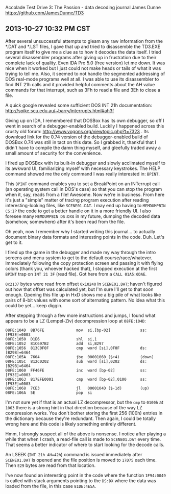 Accolade Test Drive 3: The Passion - data decoding journal
James Dunne
https://github.com/JamesDunne/TD3

2013-10-27 10:32 PM CST
-----------------------
After several unsuccessful attempts to gleam any raw information from the *.DAT and *.LST files, I gave that up and tried to disassemble the TD3.EXE program itself to give me a clue as to how it decodes the data itself. I tried several disassembler programs after giving up in frustration due to their complete lack of quality. Even IDA Pro 5.0 (free version) let me down. It was nice when it worked but I just could not make heads or tails of what it was trying to tell me. Also, it seemed to not handle the segmented addressing of DOS real-mode programs well at all. I was able to use its disassembler to find INT 21h calls and it provided helpful comments about the AH value commands for that interrupt, such as 3Fh to read a file and 3Eh to close a file.

A quick google revealed some sufficient DOS INT 21h documentation: http://spike.scu.edu.au/~barry/interrupts.html#ah3f

Giving up on IDA, I remembered that DOSBox has its own debugger, so off I went in search of a debugger-enabled build. Luckily I happened across this crusty old forum: http://www.vogons.org/viewtopic.php?t=7323 . Its download link for the 0.74 version of the debugger-enabled build of DOSBox 0.74 was still in tact on this date. So I grabbed it, thankful that I didn't have to compile the damn thing myself, and gleefully traded away a small amount of security for the convenience.

I fired up DOSBox with its built-in debugger and slowly acclimated myself to its awkward UI, familiarizing myself with necessary keystrokes. The HELP command showed me the only command I was really interested in: `BPINT`.

This `BPINT` command enables you to set a BreakPoint on an INTerrupt call (an operating system call in DOS's case) so that you can stop the program when it, say, reads from a file! Awesome. Now we're in business. From here it's just a "simple" matter of tracing program execution after reading interesting-looking files, like `SCENE01.DAT`. I may end up having to `MEMDUMPBIN CS:IP` the code to get a better handle on it in a more friendly UI. I also foresee many `MEMDUMPBIN DS:DX`s in my future, dumping the decoded data (somehow, somewhere) after it's been read from the file.

Oh yeah, now I remember why I started writing this journal... to actually document binary data formats and interesting points in the code. Duh. Let's get to it.

I fired up the game in the debugger and made my way through the intro screens and menu system to get to the default course/race/whatever. Immediately following the copy protection screen and passing it with flying colors (thank you, whoever hacked that), I stopped execution at the first `BPINT` trap on `INT 21 3F` (read file). Got here from a `CALL 01A5:0DAE`.

`0x2137` bytes were read from offset `0x10240` in `SCENE01.DAT`; haven't figured out how that offset was calculated yet, but I'm sure I'll get to that soon enough. Opening this file up in HxD shows me a big pile of what looks like pairs of 8-bit values with some sort of alternating pattern. No idea what this could be yet... keep diggin.

After stepping through a few more instructions and jumps, I found what appears to be a LZ (Lempel-Ziv) decompression loop at `08FE:104D`:

    08FE:104D  8B76FE              mov  si,[bp-02]             ss:[F93E]=0003
    08FE:1050  D1E6                shl  si,1
    08FE:1052  81C697B2            add  si,B297
    08FE:1056  813C0F0F            cmp  word [si],0F0F         ds:[B29B]=6464
    08FE:105A  7604                jbe  00001060 ($+4)         (down)
    08FE:105C  812C0202            sub  word [si],0202         ds:[B29B]=6464
    08FE:1060  FF46FE              inc  word [bp-02]           ss:[F93E]=0003
    08FE:1063  817EFE0001          cmp  word [bp-02],0100      ss:[F93E]=0003
    08FE:1068  7CE3                jl   0000104D ($-1d)        (up)
    08FE:106A  5E                  pop  si

I'm not sure yet if that is an actual LZ decompressor, but the `cmp` to `0100h` at `1063` there is a strong hint in that direction because of the way LZ compression works. You don't bother storing the first 256 (100h) entries in the dictionary because they're redundant. Then again, I could be totally wrong here and this code is likely something entirely different.

Hmm, I strongly suspect all of the above is nonsense. I notice after playing a while that when I crash, a read-file call is made to `SCENE01.DAT` every time. That seems a better indicator of where to start looking for the decode calls.

An LSEEK (`INT 21h AH=42h`) command is issued immediately after `SCENE01.DAT` is opened and the file position is moved to `17D75` each time. Then `E29` bytes are read from that location.

I've now found an interesting point in the code where the function `1F94:0049` is called with stack arguments pointing to the `DS:DX` where the data was loaded from the file, in this case `81DE:4E5A`.
